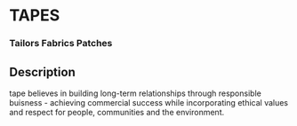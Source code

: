 # TAPES 
### Tailors Fabrics Patches



## Description
tape believes in building long-term relationships through responsible buisness - achieving commercial success while incorporating ethical values and respect for people, communities and the environment.

